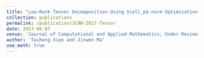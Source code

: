 ```yaml
---
title: "Low-Rank Tensor Decomposition Using $\ell_p$-norm Optimization on the Matrix Manifold"
collection: publications
permalink: /publication/JCAM-2017-Tensor
date: 2017-06-07
venue: 'Journal of Computational and Applied Mathematics, Under Review'
author: 'Taihong Xiao and Jinwen Ma'
use_math: true
---
```


